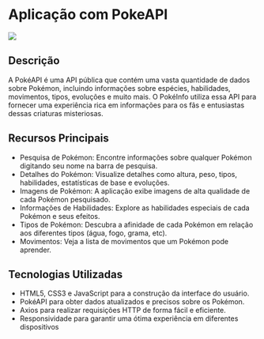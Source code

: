 <h1>Aplicação com PokeAPI</h1>
<img src="https://github.com/faelreis/pokemon/assets/87779561/d92f206b-5ab1-4260-b18f-d09142152e86">

<h2>Descrição</h2>
A PokéAPI é uma API pública que contém uma vasta quantidade de dados sobre Pokémon, incluindo informações sobre espécies, habilidades, movimentos, tipos, evoluções e muito mais. O PokéInfo utiliza essa API para fornecer uma experiência rica em informações para os fãs e entusiastas dessas criaturas misteriosas.

<h2>Recursos Principais</h2>
<ul>
  <li>
    Pesquisa de Pokémon: Encontre informações sobre qualquer Pokémon digitando seu nome na barra de pesquisa.
  </li>
    <li>
    Detalhes do Pokémon: Visualize detalhes como altura, peso, tipos, habilidades, estatísticas de base e evoluções.
  </li>
    <li>
    Imagens de Pokémon: A aplicação exibe imagens de alta qualidade de cada Pokémon pesquisado.
  </li>
    <li>
    Informações de Habilidades: Explore as habilidades especiais de cada Pokémon e seus efeitos.
  </li>
    <li>
    Tipos de Pokémon: Descubra a afinidade de cada Pokémon em relação aos diferentes tipos (água, fogo, grama, etc).
  </li>
  <li>
    Movimentos: Veja a lista de movimentos que um Pokémon pode aprender.
  </li>
</ul>

<h2>Tecnologias Utilizadas</h2>
<ul>
  <li>
    HTML5, CSS3 e JavaScript para a construção da interface do usuário.
  </li>
    <li>
    PokéAPI para obter dados atualizados e precisos sobre os Pokémon.
  </li>
    <li>
    Axios para realizar requisições HTTP de forma fácil e eficiente.
  </li>
    <li>
    Responsividade para garantir uma ótima experiência em diferentes dispositivos
  </li>
</ul>



